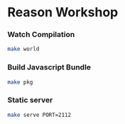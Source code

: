 # Reason Workshop 

### Watch Compilation

```sh
make world
```

### Build Javascript Bundle

```sh
make pkg
```

### Static server

```sh
make serve PORT=2112
````
